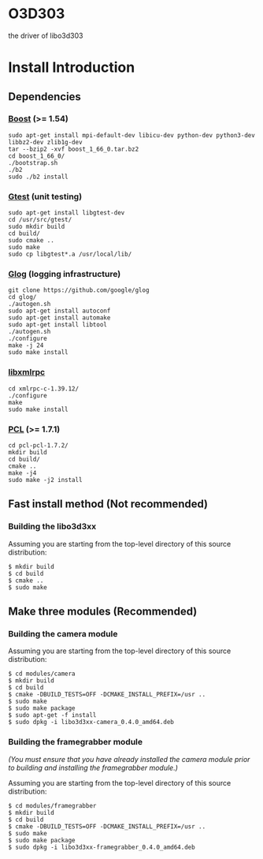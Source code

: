 # O3D303
the driver of libo3d303

# Install Introduction

## Dependencies

### [Boost](http://www.boost.org) (>= 1.54)  
```
sudo apt-get install mpi-default-dev libicu-dev python-dev python3-dev libbz2-dev zlib1g-dev
tar --bzip2 -xvf boost_1_66_0.tar.bz2
cd boost_1_66_0/
./bootstrap.sh
./b2
sudo ./b2 install
```

### [Gtest](https://github.com/google/googletest) (unit testing)
```
sudo apt-get install libgtest-dev 
cd /usr/src/gtest/
sudo mkdir build
cd build/
sudo cmake ..
sudo make
sudo cp libgtest*.a /usr/local/lib/ 
```

### [Glog](https://github.com/google/glog) (logging infrastructure)
```
git clone https://github.com/google/glog
cd glog/
./autogen.sh 
sudo apt-get install autoconf 
sudo apt-get install automake
sudo apt-get install libtool
./autogen.sh 
./configure 
make -j 24
sudo make install
```

### [libxmlrpc](http://xmlrpc-c.sourceforge.net/)
```
cd xmlrpc-c-1.39.12/
./configure
make
sudo make install
```

### [PCL](http://pointclouds.org) (>= 1.7.1)
```
cd pcl-pcl-1.7.2/
mkdir build
cd build/
cmake ..
make -j4
sudo make -j2 install
```
## Fast install method (Not recommended)

### Building the libo3d3xx

Assuming you are starting from the top-level directory of this source
distribution:

    $ mkdir build
    $ cd build
    $ cmake ..
    $ sudo make
    
## Make three modules (Recommended)

### Building the camera module

Assuming you are starting from the top-level directory of this source
distribution:

    $ cd modules/camera
    $ mkdir build
    $ cd build
    $ cmake -DBUILD_TESTS=OFF -DCMAKE_INSTALL_PREFIX=/usr ..
    $ sudo make
    $ sudo make package
    $ sudo apt-get -f install
    $ sudo dpkg -i libo3d3xx-camera_0.4.0_amd64.deb
    
### Building the framegrabber module

*(You must ensure that you have already installed the camera module prior to
 building and installing the framegrabber module.)*

Assuming you are starting from the top-level directory of this source
distribution:

    $ cd modules/framegrabber
    $ mkdir build
    $ cd build
    $ cmake -DBUILD_TESTS=OFF -DCMAKE_INSTALL_PREFIX=/usr ..
    $ sudo make
    $ sudo make package
    $ sudo dpkg -i libo3d3xx-framegrabber_0.4.0_amd64.deb

